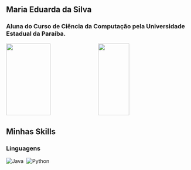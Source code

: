 ## Maria Eduarda da Silva 

### Aluna do Curso de Ciência da Computação pela Universidade Estadual da Paraíba. 

<div aling="center">
  <img width="49%" height="195px" src="https://github-readme-stats.vercel.app/api?username=thinkmadu&show_icons=true&theme=dracula"/>
  <img width="41%" height="195px" src="https://github-readme-stats.vercel.app/api/top-langs/?username=thinkmadu&hide_progress=true" />
</div>

## Minhas Skills

### Linguagens

![Java](https://img.shields.io/badge/java-%23ED8B00.svg?style=for-the-badge&logo=openjdk&logoColor=white)&nbsp;
![Python](https://img.shields.io/badge/python-3670A0?style=for-the-badge&logo=python&logoColor=ffdd54)&nbsp;

